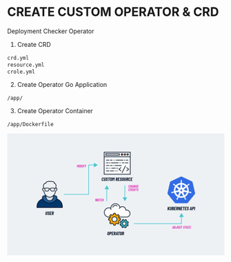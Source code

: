 # CREATE CUSTOM OPERATOR & CRD
Deployment Checker Operator
1. Create CRD 
```
crd.yml
resource.yml
crole.yml
```
2. Create Operator Go Application
```
/app/
```
3. Create Operator Container
```
/app/Dockerfile
```

![alt text](image.png)